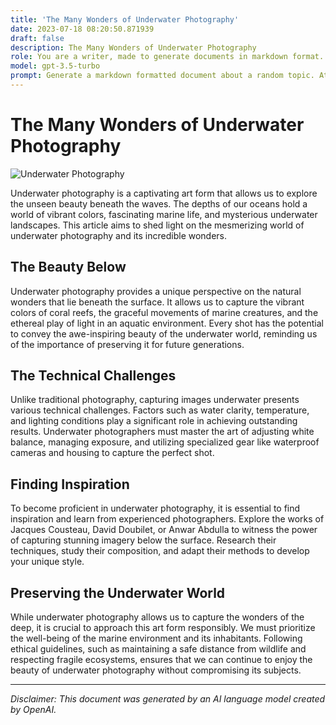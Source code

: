```yaml
---
title: 'The Many Wonders of Underwater Photography'
date: 2023-07-18 08:20:50.871939
draft: false
description: The Many Wonders of Underwater Photography
role: You are a writer, made to generate documents in markdown format. It is very important that all of the documents you generate are in valid markdown format.
model: gpt-3.5-turbo
prompt: Generate a markdown formatted document about a random topic. At the bottom, include a disclaimer explaining that the document was generated by you. The first line of the document should be the title. Make sure that the entire document is in proper markdown format, using a mix of various tags to make the document visually appealing.
---
```


# The Many Wonders of Underwater Photography

![Underwater Photography](https://images.unsplash.com/photo-1549047751629-5f3ab6015089)

Underwater photography is a captivating art form that allows us to explore the unseen beauty beneath the waves. The depths of our oceans hold a world of vibrant colors, fascinating marine life, and mysterious underwater landscapes. This article aims to shed light on the mesmerizing world of underwater photography and its incredible wonders.

## The Beauty Below

Underwater photography provides a unique perspective on the natural wonders that lie beneath the surface. It allows us to capture the vibrant colors of coral reefs, the graceful movements of marine creatures, and the ethereal play of light in an aquatic environment. Every shot has the potential to convey the awe-inspiring beauty of the underwater world, reminding us of the importance of preserving it for future generations.

## The Technical Challenges

Unlike traditional photography, capturing images underwater presents various technical challenges. Factors such as water clarity, temperature, and lighting conditions play a significant role in achieving outstanding results. Underwater photographers must master the art of adjusting white balance, managing exposure, and utilizing specialized gear like waterproof cameras and housing to capture the perfect shot.

## Finding Inspiration

To become proficient in underwater photography, it is essential to find inspiration and learn from experienced photographers. Explore the works of Jacques Cousteau, David Doubilet, or Anwar Abdulla to witness the power of capturing stunning imagery below the surface. Research their techniques, study their composition, and adapt their methods to develop your unique style.

## Preserving the Underwater World

While underwater photography allows us to capture the wonders of the deep, it is crucial to approach this art form responsibly. We must prioritize the well-being of the marine environment and its inhabitants. Following ethical guidelines, such as maintaining a safe distance from wildlife and respecting fragile ecosystems, ensures that we can continue to enjoy the beauty of underwater photography without compromising its subjects.

---

*Disclaimer: This document was generated by an AI language model created by OpenAI.*